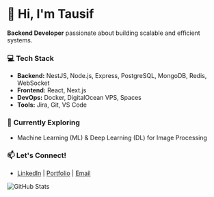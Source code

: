 # 👋 Hi, I'm Tausif

**Backend Developer** passionate about building scalable and efficient systems.

### 💻 **Tech Stack**
- **Backend:** NestJS, Node.js, Express, PostgreSQL, MongoDB, Redis, WebSocket
- **Frontend:** React, Next.js
- **DevOps:** Docker, DigitalOcean VPS, Spaces
- **Tools:** Jira, Git, VS Code

### 🔬 **Currently Exploring**
- Machine Learning (ML) & Deep Learning (DL) for Image Processing

### 📫 **Let's Connect!**
- [LinkedIn](https://www.linkedin.com/in/tausif-fardin/) | [Portfolio](https://tausifsodyssey.vercel.app) | [Email](mailto:tausif.fardin@outlook.com)

![GitHub Stats](https://github-profile-summary-cards.vercel.app/api/cards/profile-details?username=tausif-fardin&theme=default)
